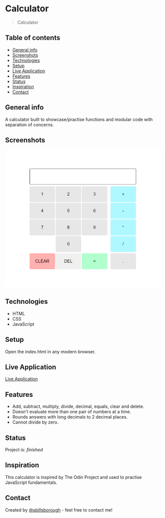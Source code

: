 # Calculator

> Calculator

## Table of contents

- [General info](#general-info)
- [Screenshots](#screenshots)
- [Technologies](#technologies)
- [Setup](#setup)
- [Live Application](#live-application)
- [Features](#features)
- [Status](#status)
- [Inspiration](#inspiration)
- [Contact](#contact)

## General info

A calculator built to showcase/practise functions and modular code with separation of concerns.

## Screenshots

![Example screenshot](./assets/images/calculator-sample-screenshot.png)

## Technologies

- HTML
- CSS
- JavaScript

## Setup

Open the index.html in any modern browser.

## Live Application

[Live Application](https://sbillsborough.github.io/calculator-top/)

## Features

- Add, subtract, multiply, divide, decimal, equals, clear and delete.
- Doesn't evaluate more than one pair of numbers at a time.
- Rounds answers with long decimals to 2 decimal places.
- Cannot divide by zero.

## Status

Project is: _finished_

## Inspiration

This calculator is inspired by The Odin Project and used to practise JavaScript fundamentals.

## Contact

Created by [@sbillsborough](https://github.com/sbillsborough) - feel free to contact me!
